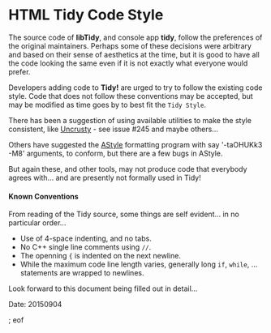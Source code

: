 # HTML Tidy Code Style

The source code of **libTidy**, and console app **tidy**, follow the preferences of the original maintainers. Perhaps some of these decisions were arbitrary and based on their sense of aesthetics at the time, but it is good to have all the code looking the same even if it is not exactly what everyone would prefer.

Developers adding code to **Tidy!** are urged to try to follow the existing code style. Code that does not follow these conventions may be accepted, but may be modified as time goes by to best fit the `Tidy Style`.

There has been a suggestion of using available utilities to make the style consistent, like [Uncrusty](https://github/bengardener/uncrusty) - see issue #245 and maybe others...

Others have suggested the [AStyle](http://astyle.sourceforge.net/) formatting program with say  '-taOHUKk3 -M8' arguments, to conform, but there are a few bugs in AStyle.

But again these, and other tools, may not produce code that everybody agrees with... and are presently not formally used in Tidy!

#### Known Conventions

From reading of the Tidy source, some things are self evident... in no particular order...

 - Use of 4-space indenting, and no tabs.
 - No C++ single line comments using `//`.
 - The openning `{` is indented on the next newline.
 - While the maximum code line length varies, generally long `if`, `while`, ... statements are wrapped to newlines.

Look forward to this document being filled out in detail...

Date: 20150904

; eof
